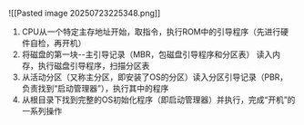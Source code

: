 ![[Pasted image 20250723225348.png]]

1. CPU从一个特定主存地址开始，取指令，执行ROM中的引导程序（先进行硬件自检，再开机）
2. 将磁盘的第一块--主引导记录（MBR，包磁盘引导程序和分区表） 读入内存，执行磁盘引导程序，扫描分区表
3. 从活动分区（又称主分区，即安装了OS的分区）读入分区引导记录（PBR，负责找到“启动管理器”），执行其中的程序
4. 从根目录下找到完整的OS初始化程序（即启动管理器）并执行，完成“开机”的一系列操作